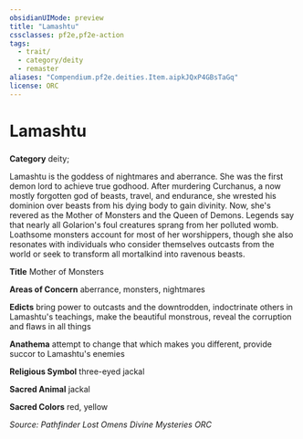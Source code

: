 ```yaml
---
obsidianUIMode: preview
title: "Lamashtu"
cssclasses: pf2e,pf2e-action
tags:
  - trait/
  - category/deity
  - remaster
aliases: "Compendium.pf2e.deities.Item.aipkJQxP4GBsTaGq"
license: ORC
---
```

# Lamashtu

### 

**Category** deity; 




Lamashtu is the goddess of nightmares and aberrance. She was the first demon lord to achieve true godhood. After murdering Curchanus, a now mostly forgotten god of beasts, travel, and endurance, she wrested his dominion over beasts from his dying body to gain divinity. Now, she's revered as the Mother of Monsters and the Queen of Demons. Legends say that nearly all Golarion's foul creatures sprang from her polluted womb. Loathsome monsters account for most of her worshippers, though she also resonates with individuals who consider themselves outcasts from the world or seek to transform all mortalkind into ravenous beasts.

**Title** Mother of Monsters

**Areas of Concern** aberrance, monsters, nightmares

**Edicts** bring power to outcasts and the downtrodden, indoctrinate others in Lamashtu's teachings, make the beautiful monstrous, reveal the corruption and flaws in all things

**Anathema** attempt to change that which makes you different, provide succor to Lamashtu's enemies

**Religious Symbol** three-eyed jackal

**Sacred Animal** jackal

**Sacred Colors** red, yellow

*Source: Pathfinder Lost Omens Divine Mysteries*
*ORC*
